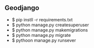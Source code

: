 ## Geodjango

- $ pip instll -r requirements.txt
- $ python manage.py createsuperuser
- $ python manage.py makemigrations
- $ python manage.py migrate
- $ pythoon manage.py runsever